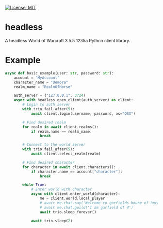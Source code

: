 [![License: MIT](https://img.shields.io/badge/License-MIT-yellow.svg)](https://opensource.org/licenses/MIT)

# headless
A headless World of Warcraft 3.5.5 1235a Python client library.

# Example
```python
async def basic_example(user: str, password: str):
    account = "MyAccount"
    character_name = "Demora"
    realm_name = "RealmOfHorse"

    auth_server = ("127.0.0.1", 3724)
    async with headless.open_client(auth_server) as client:
        # Login to auth server
        with trio.fail_after(5):
            await client.login(username, password, os="OSX")

        # Find desired realm
        for realm in await client.realms():
            if realm.name == realm_name:
                break

        # Connect to the world server
        with trio.fail_after(5):
            await client.select_realm(realm)

        # Find desired character
        for character in await client.characters():
            if character.name == account["character"]:
                break

        while True:
            # Enter world with character
            async with client.enter_world(character):
                me = client.world.local_player
                # await me.chat.say('Welcome to garfields house of horror')
                # await me.chat.guild('I am garfield of 4')
                await trio.sleep_forever()

            await trio.sleep(2)
```
